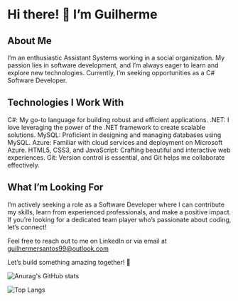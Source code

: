 # Hi there! 👋 I’m Guilherme
## About Me
I’m an enthusiastic Assistant Systems working in a social organization. My passion lies in software development, and I’m always eager to learn and explore new technologies. Currently, I’m seeking opportunities as a C# Software Developer.

## Technologies I Work With
C#: My go-to language for building robust and efficient applications.
.NET: I love leveraging the power of the .NET framework to create scalable solutions.
MySQL: Proficient in designing and managing databases using MySQL.
Azure: Familiar with cloud services and deployment on Microsoft Azure.
HTML5, CSS3, and JavaScript: Crafting beautiful and interactive web experiences.
Git: Version control is essential, and Git helps me collaborate effectively.
## What I’m Looking For
I’m actively seeking a role as a Software Developer where I can contribute my skills, learn from experienced professionals, and make a positive impact. If you’re looking for a dedicated team player who’s passionate about coding, let’s connect!

Feel free to reach out to me on LinkedIn or via email at guilhermersantos99@outlook.com

Let’s build something amazing together! 🚀

![Anurag's GitHub stats](https://github-readme-stats.vercel.app/api?username=Guilherme-R-Santos&show_icons=true)

![Top Langs](https://github-readme-stats.vercel.app/api/top-langs/?username=Guilherme-R-Santos&layout=compact)
